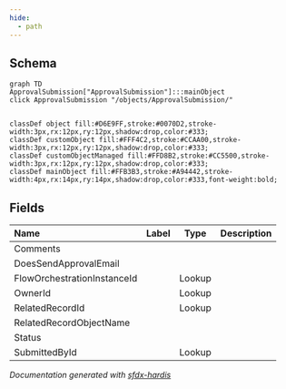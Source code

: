 ```yaml
---
hide:
  - path
---
```



## Schema

```mermaid
graph TD
ApprovalSubmission["ApprovalSubmission"]:::mainObject
click ApprovalSubmission "/objects/ApprovalSubmission/"


classDef object fill:#D6E9FF,stroke:#0070D2,stroke-width:3px,rx:12px,ry:12px,shadow:drop,color:#333;
classDef customObject fill:#FFF4C2,stroke:#CCAA00,stroke-width:3px,rx:12px,ry:12px,shadow:drop,color:#333;
classDef customObjectManaged fill:#FFD8B2,stroke:#CC5500,stroke-width:3px,rx:12px,ry:12px,shadow:drop,color:#333;
classDef mainObject fill:#FFB3B3,stroke:#A94442,stroke-width:4px,rx:14px,ry:14px,shadow:drop,color:#333,font-weight:bold;

```


<!-- Object description -->

## Fields

| Name      | Label | Type | Description |
| :-------- | :---- | :--: | :---------- | 
| Comments |  |  | <!-- --> |
| DoesSendApprovalEmail |  |  | <!-- --> |
| FlowOrchestrationInstanceId |  | Lookup | <!-- --> |
| OwnerId |  | Lookup | <!-- --> |
| RelatedRecordId |  | Lookup | <!-- --> |
| RelatedRecordObjectName |  |  | <!-- --> |
| Status |  |  | <!-- --> |
| SubmittedById |  | Lookup | <!-- --> |








_Documentation generated with [sfdx-hardis](https://sfdx-hardis.cloudity.com)_
